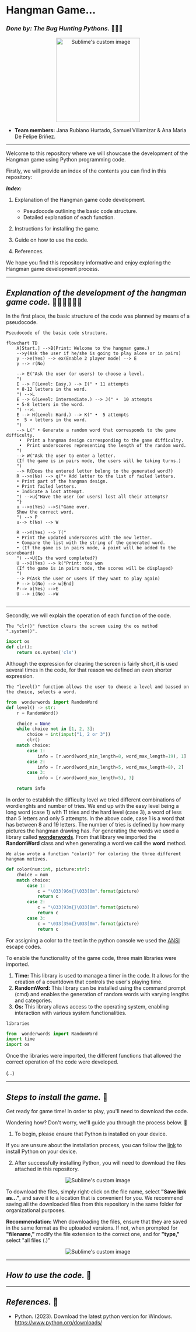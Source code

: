 # **Hangman Game...**

### _Done by:  The Bug Hunting Pythons._  :bug:🦗:bug:

<p align="center"> 
  <img width="230" height="230" src="https://i.postimg.cc/TwsP2PbN/Whats-App-Image-2023-06-24-at-6-12-59-PM.jpg" alt="Sublime's custom image"/>
</p>


* **Team members:**  Jana Rubiano Hurtado, Samuel Villamizar & Ana Maria De Felipe Briñez.

---

Welcome to this repository where we will showcase the development of the Hangman game using Python programming code.

Firstly, we will provide an index of the contents you can find in this repository:

 _**Index:**_

1. Explanation of the Hangman game code development.
   
      * Pseudocode outlining the basic code structure.
      * Detailed explanation of each function.
  
2. Instructions for installing the game.
3. Guide on how to use the code.
4. References.


We hope you find this repository informative and enjoy exploring the Hangman game development process.

---

##  _Explanation of the development of the hangman game code._  :woman_technologist::woman_technologist::man_technologist:

In the first place, the basic structure of the code was planned by means of a pseudocode. 

 `Pseudocode of the basic code structure. `

```mermaid
flowchart TD
    A[Start.] -->B(Print: Welcome to the hangman game.) 
    -->y(Ask the user if he/she is going to play alone or in pairs)
    y -->e(Yes) --> ex(Enable 2 player mode) --> E
    y --> r(No)
    
    --> E("Ask the user (or users) to choose a level.
    ")
    E --> F(Level: Easy.) --> I(" • 11 attempts
    • 8-12 letters in the word.
    ") -->L
    E --> G(Level: Intermediate.) --> J(" •  10 attempts
    • 5-8 letters in the word.
    ") -->L
    E --> H(Level: Hard.) --> K(" •  5 attempts
    •  5 > letters in the word.
    ") 
    --> L(" • Generate a random word that corresponds to the game difficulty.
     •  Print a hangman design corresponding to the game difficulty.
     •  Print underscores representing the length of the random word.
    ") 
    --> W("Ask the user to enter a letter.
    (If the game is in pairs mode, the users will be taking turns.)
    ")
    --> R{Does the entered letter belong to the generated word?}
    R -->n(No) --> q("• Add letter to the list of failed letters.
    • Print part of the hangman design.
    • Print failed letters.
    • Indicate a lost attempt.
    ") -->u{"Have the user (or users) lost all their attempts?
    "}
    u -->o(Yes) -->S("Game over. 
    Show the correct word. 
    ") --> P
    u--> t(No) --> W
    
    R -->Y(Yes) --> T("
    • Print the updated underscores with the new letter.
    • Compare the list with the string of the generated word.
    • (If the game is in pairs mode, a point will be added to the scoreboard)
    ") -->U{Is the word completed?} 
    U -->O(Yes) --> k("Print: You won
    (If the game is in pairs mode, the scores will be displayed)
    ")
    --> P(Ask the user or users if they want to play again)
    P --> b(No) --> w[End]
    P--> a(Yes) -->E
    U --> i(No) -->W
   
```
---

Secondly, we will explain the operation of each function of the code.

`The "clr()" function clears the screen using the os method ".system()".`

```python
import os
def clr():
    return os.system('cls')
```
Although the expression for clearing the screen is fairly short, it is used several times in the code, for that reason we defined an even shorter expression. 


`The "level()" function allows the user to choose a level and bassed on the choice, selects a word.`

```python
from  wonderwords import RandomWord
def level() -> str:
    r = RandomWord()

    choice = None
    while choice not in [1, 2, 3]:
        choice = int(input("1, 2 or 3"))
        clr()
    match choice:
        case 1:
            info = [r.word(word_min_length=8, word_max_length=19), 1]
        case 2:
            info = [r.word(word_min_length=5, word_max_length=8), 2]
        case 3:
            info = [r.word(word_max_length=5), 3]

    return info
```
In order to establish the difficulty level we tried different combinations of wordlenghts and number of tries. We end up with the easy level being a long word (case 1) with 11 tries and the hard level (case 3), a word of less than 5 letters and only 5 attempts. In the above code, case 1 is a word that has between 8 and 19 letters. The number of tries is defined by how many pictures the hangman drawing has. 
For generating the words we used a library called [**wonderwords**](http://https://pypi.org/project/wonderwords/ "**wonderwords**"). From that library we imported the **RandomWord** class and when generating a word we call the **word** method.

`We also wrote a function "color()" for coloring the three different hangman motives.`

```python
def color(num:int, picture:str):
    choice = num
    match choice:
        case 1:
            c = "\033[96m{}\033[0m".format(picture)
            return c
        case 2:
            c = "\033[93m{}\033[0m".format(picture)
            return c
        case 3:
            c = "\033[35m{}\033[0m".format(picture)
            return c
```
For assigning a color to the text in the python console we used the [ANSI](https://en.wikipedia.org/wiki/ANSI_escape_code#cite_note-CruzGianone1997-31:// "ANSI") escape codes.


To enable the functionality of the game code, three main libraries were imported.

1. **Time:** This library is used to manage a timer in the code. It allows for the creation of a countdown that controls the user's playing time.
2. **RandomWord:** This library can be installed using the command prompt (cmd) and enables the generation of random words with varying lengths and categories.
3. **Os:** This library allows access to the operating system, enabling interaction with various system functionalities.

 `libraries`
 
```Python
from  wonderwords import RandomWord
import time
import os
```

Once the libraries were imported, the different functions that allowed the correct operation of the code were developed.

(...)


---
##  _Steps to install the game._ :open_file_folder:

Get ready for game time! In order to play, you'll need to download the code. 

Wondering how? Don't worry, we'll guide you through the process below. :memo:

1. To begin, please ensure that Python is installed on your device.

If you are unsure about the installation process, you can follow the [link](https://www.python.org/downloads/) to install Python on your device.

2. After successfully installing Python, you will need to download the files attached in this repository.

<p align="center"> 
  <img src="https://i.postimg.cc/13XqNvPd/Paso1.jpg" alt="Sublime's custom image"/>
</p>

To download the files, simply right-click on the file name, select **"Save link as..."**, and save it to a location that is convenient for you. We recommend saving all the downloaded files from this repository in the same folder for organizational purposes.

**Recommendation:** When downloading the files, ensure that they are saved in the same format as the uploaded versions. If not, when prompted for **"filename,"** modify the file extension to the correct one, and for **"type,"** select "all files (.)"

<p align="center"> 
  <img src="https://i.postimg.cc/g0yJr7r8/Paso2.jpg" alt="Sublime's custom image"/>
</p>

---
##  _How to use the code._ :tada:

---
##  _References._ :mag_right:

* Python. (2023). Download the latest python version for Windows. https://www.python.org/downloads/ 
